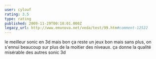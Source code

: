 ```yaml
---
user: cylouf
rating: 3.5
type: rating
published: 2009-11-29T00:18:01.000Z
legacy_url: http://www.emunova.net/veda/test/99.htm#comment-12522
---
```

le meilleur sonic en 3d mais bon ça reste un jeux bon mais sans plus, on s'ennui beaucoup sur plus de la moitier des niveaux. ça donne la qualité misérable des autres sonic 3d
